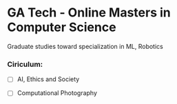 # GA Tech - Online Masters in Computer Science
Graduate studies toward specialization in ML, Robotics

### Ciriculum:
- [ ] AI, Ethics and Society
- [ ] Computational Photography

